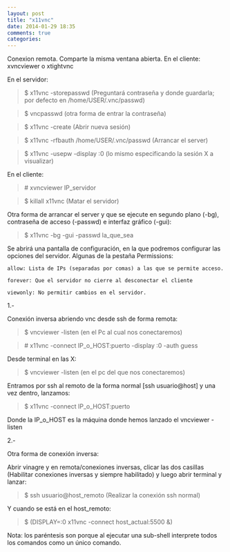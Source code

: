 ```yaml
---
layout: post
title: "x11vnc"
date: 2014-01-29 18:35
comments: true
categories: 
---
```

Conexion remota. Comparte la misma ventana abierta. En el cliente: xvncviewer o xtightvnc

En el servidor:

>$ x11vnc -storepasswd (Preguntará contraseña y donde guardarla; por defecto en /home/USER/.vnc/passwd)

>$ vncpasswd  (otra forma de entrar la contraseña)

>$ x11vnc -create  (Abrir nueva sesión)

>$ x11vnc -rfbauth /home/USER/.vnc/passwd (Arrancar el server)

>$ x11vnc -usepw -display :0  (lo mismo especificando la sesión X a visualizar)

En el cliente:

>\# xvncviewer IP_servidor

>$ killall x11vnc (Matar el servidor)

Otra forma de arrancar el server  y que se ejecute en segundo plano (-bg), contraseña de acceso (-passwd) e interfaz gráfico (-gui):

>$ x11vnc -bg -gui -passwd la_que_sea

Se abrirá una pantalla de configuración, en la que podremos configurar las opciones del servidor. Algunas de la pestaña Permissions:

	allow: Lista de IPs (separadas por comas) a las que se permite acceso.

	forever: Que el servidor no cierre al desconectar el cliente 

	viewonly: No permitir cambios en el servidor.

1.-

Conexión inversa abriendo vnc desde ssh de forma remota:

>$ vncviewer -listen   (en el Pc al cual nos conectaremos)

>\# x11vnc -connect IP_o_HOST:puerto -display :0 -auth guess

Desde terminal en las X:

>$ vncviewer -listen   (en el pc del que nos conectaremos)

Entramos por ssh al remoto de la forma normal [ssh usuario@host] y una vez dentro, lanzamos:

>$ x11vnc -connect IP_o_HOST:puerto

Donde la IP_o_HOST es la máquina donde hemos lanzado el vncviewer -listen

2.-

Otra forma de conexión inversa:

Abrir vinagre y en remota/conexiones inversas, clicar las dos casillas (Habilitar conexiones inversas y siempre habilitado) y luego abrir terminal y lanzar:

>$ ssh usuario@host_remoto (Realizar la conexión ssh normal)

Y cuando se está en el host_remoto:

>$ (DISPLAY=:0 x11vnc -connect host_actual:5500 &)

Nota: los paréntesis son porque al ejecutar una sub-shell interprete todos los comandos como un único comando.

